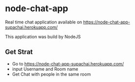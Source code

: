 # node-chat-app
Real time chat application available on https://node-chat-app-supachai.herokuapp.com/

This application was build by NodeJS

## Get Strat
* Go to https://node-chat-app-supachai.herokuapp.com/
* input Username and Room name
* Get Chat with people in the same room


